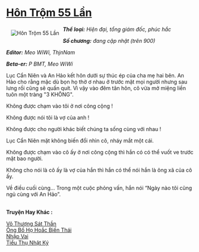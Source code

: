 <a href="https://utruyen.com/hon-trom-55-lan/5907/" title="Hôn Trộm 55 Lần"><h1>Hôn Trộm 55 Lần</h1></a><div style="display:table"><img align="right" style="float: left; padding: 10px;" src="https://utruyen.com/images/story/200x260/hon-trom-55-lan.jpg" alt="Hôn Trộm 55 Lần"><b><i>Thể loại:</i></b><i> Hiện đại, tổng giám đốc, phúc hắc</i><p></p><b><i>Số chương:</i></b><i> đang cập nhật (trên 900) </i><p></p><b><i>Editor:</i></b><i> </i><i>Meo WiWi, ThjnNam</i><p></p><b><i>Beta-er:</i></b><i> P BMT, Meo WiWi</i><p></p>Lục Cẩn Niên và An Hảo kết hôn dưới sự thúc ép của cha mẹ hai bên. An Hảo cho rằng mặc dù bọn họ thờ ơ nhau ở trước mặt mọi người nhưng sau lưng rồi cũng sẽ quấn quít. Vì vậy vào đêm tân hôn, cô vừa mở miệng liền tuôn một tràng "3 KHÔNG".<p></p>Không được chạm vào tôi ở nơi công cộng !<p></p>Không được nói tôi là vợ của anh !<p></p>Không được cho người khác biết chúng ta sống cùng với nhau !<p></p>Lục Cẩn Niên mặt không biến đổi nhìn cô, nháy mắt một cái.<p></p>Không được chạm vào cô ấy ở nơi công cộng thì hắn có có thể vuốt ve trước mặt bao người.<p></p>Không cho nói là cô ấy là vợ của hắn thì hắn có thể nói hắn là ông xã của cô ấy. <p></p>Về điều cuối cùng... Trong một cuộc phỏng vấn, hắn nói “Ngày nào tôi cũng ngủ cùng với An Hảo”.</div><p><br><b>Truyện Hay Khác :</b></p><a href="https://utruyen.com/vo-thuong-sat-than/16288/" alt="Vô Thượng Sát Thần">Vô Thượng Sát Thần</a><br/><a href="https://truyenngontinhay.wordpress.com/2019/10/03/ong-bo-ho-hoac-bien-thai/" alt="Ông Bố Họ Hoắc Biến Thái">Ông Bố Họ Hoắc Biến Thái</a><br/><a href="https://www.wattpad.com/story/198996012-nh%E1%BA%ADp-vai" alt="Nhập Vai">Nhập Vai</a><br/><a href="https://dammy2019.blogspot.com/2019/11/tieu-thu-nhat-ky.html" alt="Tiểu Thụ Nhật Ký">Tiểu Thụ Nhật Ký</a><br/>